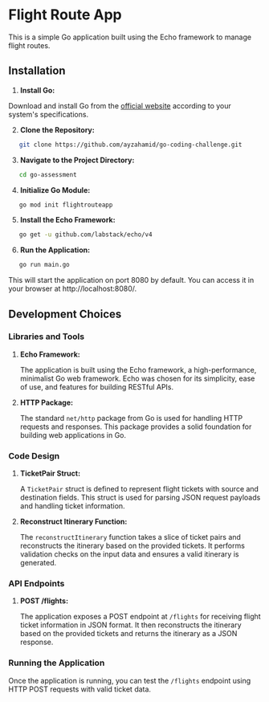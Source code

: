 # Flight Route App

This is a simple Go application built using the Echo framework to manage flight routes.

## Installation

1. **Install Go:**

  Download and install Go from the [official website](https://golang.org/doc/install) according to your system's specifications.

2. **Clone the Repository:**

```sh
   git clone https://github.com/ayzahamid/go-coding-challenge.git
```
3. **Navigate to the Project Directory:**

```sh
   cd go-assessment
```

4. **Initialize Go Module:**
```sh
   go mod init flightrouteapp
```

5. **Install the Echo Framework:**
```sh
   go get -u github.com/labstack/echo/v4
```
6. **Run the Application:**
```sh
   go run main.go
```

This will start the application on port 8080 by default. You can access it in your browser at http://localhost:8080/.

## Development Choices

### Libraries and Tools

1. **Echo Framework:**

   The application is built using the Echo framework, a high-performance, minimalist Go web framework. Echo was chosen for its simplicity, ease of use, and features for building RESTful APIs.

2. **HTTP Package:**

   The standard `net/http` package from Go is used for handling HTTP requests and responses. This package provides a solid foundation for building web applications in Go.

### Code Design

1. **TicketPair Struct:**

   A `TicketPair` struct is defined to represent flight tickets with source and destination fields. This struct is used for parsing JSON request payloads and handling ticket information.

2. **Reconstruct Itinerary Function:**

   The `reconstructItinerary` function takes a slice of ticket pairs and reconstructs the itinerary based on the provided tickets. It performs validation checks on the input data and ensures a valid itinerary is generated.

### API Endpoints

1. **POST /flights:**

   The application exposes a POST endpoint at `/flights` for receiving flight ticket information in JSON format. It then reconstructs the itinerary based on the provided tickets and returns the itinerary as a JSON response.

### Running the Application

Once the application is running, you can test the `/flights` endpoint using HTTP POST requests with valid ticket data.
